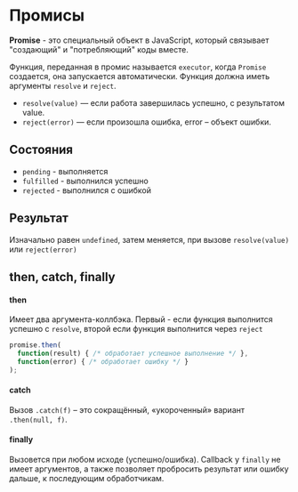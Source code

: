 # Промисы

**Promise** - это специальный объект в JavaScript, который связывает "создающий" и "потребляющий" коды вместе.

Функция, переданная в промис называется `executor`, когда `Promise` создается, она запускается автоматически.
Функция должна иметь аргументы `resolve` и `reject`.

- `resolve(value)` — если работа завершилась успешно, с результатом value.
- `reject(error)` — если произошла ошибка, error – объект ошибки.

## Состояния

- `pending` - выполняется
- `fulfilled` - выполнился успешно
- `rejected` - выполнился с ошибкой

## Результат

Изначально равен `undefined`, затем меняется, при вызове `resolve(value)` или `reject(error)`

## then, catch, finally

#### then

Имеет два аргумента-коллбэка. Первый - если функция выполнится успешно с `resolve`, второй если функция выполнится через
`reject`

```js
promise.then(
  function(result) { /* обработает успешное выполнение */ },
  function(error) { /* обработает ошибку */ }
);
```

#### catch

Вызов `.catch(f)` – это сокращённый, «укороченный» вариант `.then(null, f)`.

#### finally

Вызовется при любом исходе (успешно/ошибка). Callback у `finally` не имеет аргументов, а также позволяет пробросить
результат или ошибку дальше, к последующим обработчикам.


